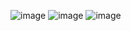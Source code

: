 ![image](https://github.com/omal-harsha/books-site-client/assets/69068196/33b37b3f-28af-45f6-8d23-4c9561bf0c38)
![image](https://github.com/omal-harsha/books-site-client/assets/69068196/2d8e014c-d033-45ee-abd7-1e32331b56cd)
![image](https://github.com/omal-harsha/books-site-client/assets/69068196/c199d4d0-a130-42ea-a026-78b1d9df8036)
